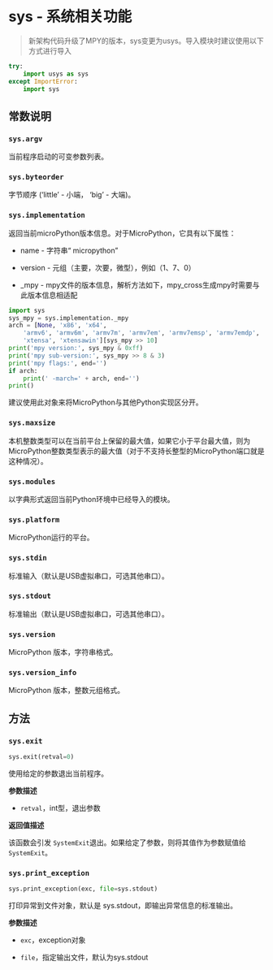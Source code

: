 # sys - 系统相关功能

> 新架构代码升级了MPY的版本，sys变更为usys。导入模块时建议使用以下方式进行导入

```python
try:
    import usys as sys
except ImportError:
    import sys
```

## 常数说明

### `sys.argv`

当前程序启动的可变参数列表。

### `sys.byteorder`

字节顺序 (‘little’  - 小端， ‘big’ - 大端)。

### `sys.implementation`

返回当前microPython版本信息。对于MicroPython，它具有以下属性：

- name - 字符串“ micropython”

- version - 元组（主要，次要，微型），例如（1、7、0）

- _mpy - mpy文件的版本信息，解析方法如下，mpy_cross生成mpy时需要与此版本信息相适配

```python
import sys
sys_mpy = sys.implementation._mpy
arch = [None, 'x86', 'x64',
    'armv6', 'armv6m', 'armv7m', 'armv7em', 'armv7emsp', 'armv7emdp',
    'xtensa', 'xtensawin'][sys_mpy >> 10]
print('mpy version:', sys_mpy & 0xff)
print('mpy sub-version:', sys_mpy >> 8 & 3)
print('mpy flags:', end='')
if arch:
    print(' -march=' + arch, end='')
print()
```

建议使用此对象来将MicroPython与其他Python实现区分开。

### `sys.maxsize`

本机整数类型可以在当前平台上保留的最大值，如果它小于平台最大值，则为MicroPython整数类型表示的最大值（对于不支持长整型的MicroPython端口就是这种情况）。

### `sys.modules`

以字典形式返回当前Python环境中已经导入的模块。

### `sys.platform`

MicroPython运行的平台。

### `sys.stdin`

标准输入（默认是USB虚拟串口，可选其他串口）。

### `sys.stdout`

标准输出（默认是USB虚拟串口，可选其他串口）。

### `sys.version`

MicroPython 版本，字符串格式。

### `sys.version_info`

MicroPython  版本，整数元组格式。

## **方法**

### `sys.exit`

```python
sys.exit(retval=0)
```

使用给定的参数退出当前程序。

**参数描述**

* `retval`，int型，退出参数

**返回值描述**

该函数会引发 `SystemExit`退出。如果给定了参数，则将其值作为参数赋值给 `SystemExit`。

### `sys.print_exception`

```python
sys.print_exception(exc, file=sys.stdout)
```

打印异常到文件对象，默认是 sys.stdout，即输出异常信息的标准输出。

**参数描述**

* `exc`，exception对象

* `file`，指定输出文件，默认为sys.stdout
